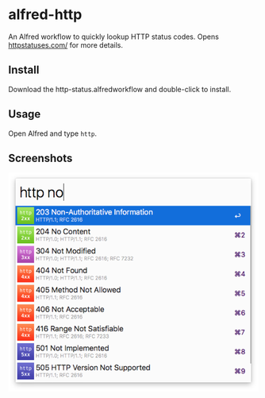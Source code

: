 # alfred-http
An Alfred workflow to quickly lookup HTTP status codes.
Opens [httpstatuses.com/](https://httpstatuses.com/) for more details.

## Install
Download the http-status.alfredworkflow and double-click to install.

## Usage
Open Alfred and type `http`.

## Screenshots
![HTTP Status Code](https://raw.githubusercontent.com/Dreamseer/alfred-http/master/screenshot.png)
